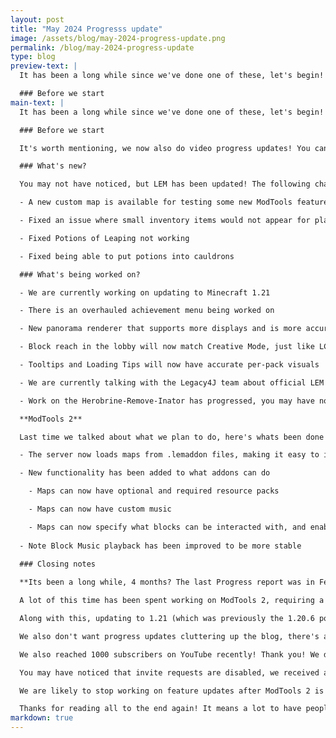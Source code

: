 ```yaml
---
layout: post
title: "May 2024 Progresss update"
image: /assets/blog/may-2024-progress-update.png
permalink: /blog/may-2024-progress-update
type: blog
preview-text: | 
  It has been a long while since we've done one of these, let's begin!

  ### Before we start
main-text: | 
  It has been a long while since we've done one of these, let's begin!

  ### Before we start

  It's worth mentioning, we now also do video progress updates! You can find them [here!](https://www.youtube.com/playlist?list=PLtHQsKobsxzbW6f5uStXNY2PIz03cRtDo)

  ### What's new?

  You may not have noticed, but LEM has been updated! The following changes are now available:

  - A new custom map is available for testing some new ModTools features! Its Wuhu Town, you can find it in the Experimental Server

  - Fixed an issue where small inventory items would not appear for players who joined during the loading phase

  - Fixed Potions of Leaping not working

  - Fixed being able to put potions into cauldrons

  ### What's being worked on?

  - We are currently working on updating to Minecraft 1.21

  - There is an overhauled achievement menu being worked on

  - New panorama renderer that supports more displays and is more accurate (Thanks [Dawn](https://github.com/Oranamous)!)

  - Block reach in the lobby will now match Creative Mode, just like LCE

  - Tooltips and Loading Tips will now have accurate per-pack visuals

  - We are currently talking with the Legacy4J team about official LEM support and fixing all the issues it has on LEM. More information can be found on our FAQ.

  - Work on the Herobrine-Remove-Inator has progressed, you may have noticed that we have failed to remove Herobrine in the past few updates. We're working on it.

  **ModTools 2**

  Last time we talked about what we plan to do, here's whats been done!

  - The server now loads maps from .lemaddon files, making it easy to install mods

  - New functionality has been added to what addons can do

    - Maps can now have optional and required resource packs

    - Maps can now have custom music

    - Maps can now specify what blocks can be interacted with, and enable blocks that are disabled by default
  
  - Note Block Music playback has been improved to be more stable
  
  ### Closing notes

  **Its been a long while, 4 months? The last Progress report was in February!**

  A lot of this time has been spent working on ModTools 2, requiring a lot of technical changes to achive as the entire map loading system is getting rewritten to support the new features.

  Along with this, updating to 1.21 (which was previously the 1.20.6 port) has also included a lot of technical changes that wouldn't really fit a progress update.

  We also don't want progress updates cluttering up the blog, there's a chance we might make a separate page for it in the future.

  We also reached 1000 subscribers on YouTube recently! Thank you! We did a public event a few days ago to celebrate it, it went mostly well and it seemed like everyone there had a lot of fun.

  You may have noticed that invite requests are disabled, we received an extremely large amount of them a month ago, we won't give names but some people mentioned the project that resulted in the invite requests being flooded, to the point where its not humanly possible to read through them without just not working on the server instead. So we're changing plans.

  We are likely to stop working on feature updates after ModTools 2 is out and focus on just preparing the server for a public enviornment to release it a little sooner than expected. It is still going to be a while from now but it seems like this is better than spending time that we could use on this on making a new invite request system that can handle multiple people doing requests at once.

  Thanks for reading all to the end again! It means a lot to have people willing to read all of this and seeing all the people interested in the project, thank you!
markdown: true
---
```

